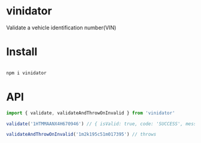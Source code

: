 # vinidator
Validate a vehicle identification number(VIN)

# Install

```sh

npm i vinidator

```

# API

```js
import { validate, validateAndThrowOnInvalid } from 'vinidator'

validate('1HTMMAANX4H670946') // { isValid: true, code: 'SUCCESS', message: 'VIN is valid' }

validateAndThrowOnInvalid('1m2k195c51m017395') // throws

```
